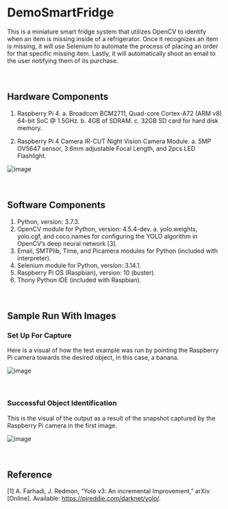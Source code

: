 # DemoSmartFridge
This is a miniature smart fridge system that utilizes OpenCV to identify when an item is missing inside of a refrigerator. Once it recognizes an item is missing, it will use Selenium to automate the process of placing an order for that specific missing item. Lastly, it will automatically shoot an email to the user notifying them of its purchase.<br><br><br>


## Hardware Components
1. Raspberry Pi 4.
  a. Broadcom BCM2711, Quad-core Cortex-A72 (ARM v8) 64-bit SoC @ 1.5GHz.
  b. 4GB of SDRAM.
  c. 32GB SD card for hard disk memory.

2. Raspberry Pi 4 Camera IR-CUT Night Vision Camera Module.
  a. 5MP OV5647 sensor, 3.6mm adjustable Focal Length, and 2pcs LED Flashlight.<br>
  
![image](https://user-images.githubusercontent.com/92603066/181682724-c98c3d7d-9b04-4bb4-962d-07ffe630de9a.png)<br><br><br>

## Software Components
  1. Python, version: 3.7.3.
  2. OpenCV module for Python, version: 4.5.4-dev.
    a. yolo.weights, yolo.cgf, and coco.names for configuring the YOLO algorithm in OpenCV’s deep neural network [3].
  3. Email, SMTPlib, Time, and Picamera modules for Python (included with interpreter).
  4. Selenium module for Python, version: 3.14.1.
  5. Raspberry Pi OS (Raspbian), version: 10 (buster).
  6. Thony Python IDE (included with Raspbian).
  <br><br><br>
  
  
## Sample Run With Images
### Set Up For Capture
Here is a visual of how the test example was run by pointing the Raspberry Pi camera towards the desired object, in this case, a banana.

![image](https://user-images.githubusercontent.com/92603066/181682859-85bd0381-6885-408e-9ce3-1610f73c81de.png)<br><br><br>

### Successful Object Identification
This is the visual of the output as a result of the snapshot captured by the Raspberry Pi camera in the first image.<br>

![image](https://user-images.githubusercontent.com/92603066/181683068-0002cd8e-3c2f-44a9-9561-4b0ffad55b4d.png)<br><br><br>
  
## Reference
[1] A. Farhadi, J. Redmon, “Yolo v3: An incremental Improvement,” arXiv [Online]. Available: https://pjreddie.com/darknet/yolo/.
